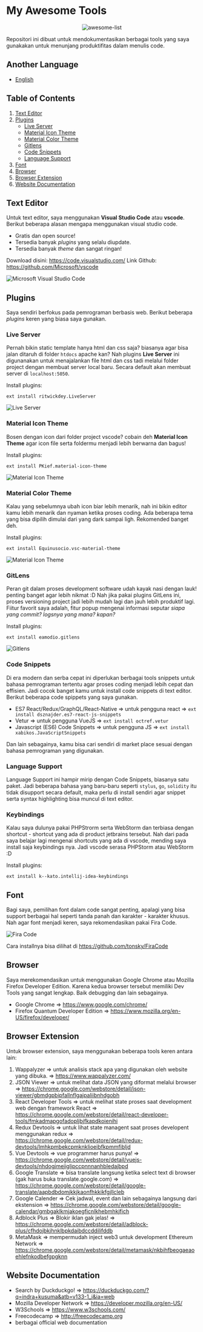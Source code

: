 # My Awesome Tools

<center> <img src="./img/awesome.svg" alt="awesome-list" style="max-height: 200px"> </center>

Repositori ini dibuat untuk mendokumentasikan berbagai tools yang saya gunakakan untuk menunjang produktifitas dalam menulis code.

## Another Language
- [English](./lang/README-EN.md)

## Table of Contents
1. [Text Editor](#text-editor)
2. [Plugins](#plugins)
    - [Live Server](#live-server)
    - [Material Icon Theme](#material-icon-theme)
    - [Material Color Theme](#material-color-theme)
    - [Gitlens](#gitlens)
    - [Code Snippets](#code-snippets)
    - [Language Support](#language-support)
3. [Font](#font)
4. [Browser](#browser)
5. [Browser Extension](#browser-extension)
6. [Website Documentation](#web-documentation)

## Text Editor

Untuk text editor, saya menggunakan **Visual Studio Code** atau **vscode**. Berikut beberapa alasan mengapa menggunakan visual studio code.

- Gratis dan open source!
- Tersedia banyak _plugins_ yang selalu diupdate.
- Tersedia banyak _theme_ dan sangat ringan!

Download disini: https://code.visualstudio.com/ 
Link Github: https://github.com/Microsoft/vscode

![Microsoft Visual Studio Code](https://cloud.githubusercontent.com/assets/11839736/16642200/6624dde0-43bd-11e6-8595-c81885ba0dc2.png)

## Plugins

Saya sendiri berfokus pada pemrograman berbasis web. Berikut beberapa _plugins_ keren yang biasa saya gunakan.

### Live Server

Pernah bikin static template hanya html dan css saja? biasanya agar bisa jalan ditaruh di folder `htdocs` apache kan? Nah plugins **Live Server** ini digunanakan untuk menajalankan file html dan css tadi melalui folder project dengan membuat server local baru. Secara default akan membuat server di `localhost:5050`.

Install plugins:
```
ext install ritwickdey.LiveServer
```

![Live Server](https://github.com/ritwickdey/vscode-live-server/raw/master/images/Screenshot/vscode-live-server-explorer-menu-demo-1.gif)

### Material Icon Theme

Bosen dengan icon dari folder project vscode? cobain deh **Material Icon Theme** agar icon file serta foldermu menjadi lebih berwarna dan bagus!

Install plugins:
```
ext install PKief.material-icon-theme
```

![Material Icon Theme](https://raw.githubusercontent.com/PKief/vscode-material-icon-theme/master/images/fileIcons.png)

### Material Color Theme

Kalau yang sebelumnya ubah icon biar lebih menarik, nah ini bikin editor kamu lebih menarik dan nyaman ketika proses coding. Ada beberapa tema yang bisa dipilih dimulai dari yang dark sampai ligh. Rekomended banget deh.

Install plugins:
```
ext install Equinusocio.vsc-material-theme
```

![Material Icon Theme](https://i.imgur.com/qvxc7OA.jpg)

### GitLens

Peran git dalam proses development software udah kayak nasi dengan lauk! penting banget agar lebih nikmat :D Nah jika pakai plugins GitLens ini, proses versioning project jadi lebih mudah lagi dan jauh lebih produktif lagi. Fiitur favorit saya adalah, fitur popup mengenai informasi seputar _siapa yang commit? logsnya yang mana? kapan?_

Install plugins:
```
ext install eamodio.gitlens
```

![Gitlens](https://raw.githubusercontent.com/eamodio/vscode-gitlens/master/images/gitlens-preview.gif)

### Code Snippets

Di era modern dan serba cepat ini diperlukan berbagai tools snippets untuk bahasa pemrograman tertentu agar proses coding menjadi lebih cepat dan effisien. Jadi cocok banget kamu untuk install code snippets di text editor. Berikut beberapa code spippets yang saya gunakan.

-  ES7 React/Redux/GraphQL/React-Native => untuk pengguna react => `ext install dsznajder.es7-react-js-snippets`
- Vetur => untuk pengguna VueJS => `ext install octref.vetur`
- Javascript (ES6) Code Snippets => untuk pengguna JS => `ext install xabikos.JavaScriptSnippets`

Dan lain sebagainya, kamu bisa cari sendiri di market place sesuai dengan bahasa pemrograman yang digunakan.

### Language Support

Language Support ini hampir mirip dengan Code Snippets, biasanya satu paket. Jadi beberapa bahasa yang baru-baru seperti `stylus`, `go`, `solidity` itu tidak disupport secara default, maka perlu di install sendiri agar snippet serta syntax highlighting bisa muncul di text editor.

### Keybindings

Kalau saya dulunya pakai PHPStrorm serta WebStorm dan terbiasa dengan shortcut - shortcut yang ada di product jetbrains tersebut. Nah dari pada saya belajar lagi mengenai shortcuts yang ada di vscode, mending saya install saja keybindings nya. Jadi vscode serasa PHPStorm atau WebStorm :D

Install plugins: 
```
ext install k--kato.intellij-idea-keybindings
```

## Font

Bagi saya, pemilihan font dalam code sangat penting, apalagi yang bisa support berbagai hal seperti tanda panah dan karakter - karakter khusus. Nah agar font menjadi keren, saya rekomendasikan pakai Fira Code. 

![Fira Code](https://camo.githubusercontent.com/3a8948f34284f378ead7af5846aa432035c687ad/687474703a2f2f732e746f6e736b792e6d652f696d67732f666972615f636f64655f6c6f676f2e737667)

Cara installnya bisa dilihat di https://github.com/tonsky/FiraCode

## Browser

Saya merekomendasikan untuk menggunakan Google Chrome atau Mozilla Firefox Developer Edition. Karena kedua browser tersebut memiliki Dev Tools yang sangat lengkap. Baik debugging dan lain sebagainya.

- Google Chrome => https://www.google.com/chrome/
- Firefox Quantum Developer Edition => https://www.mozilla.org/en-US/firefox/developer/

## Browser Extension

Untuk browser extension, saya menggunakan beberapa tools keren antara lain:

1. Wappalyzer => untuk analisis stack apa yang digunakan oleh website yang dibuka. => https://www.wappalyzer.com/
2. JSON Viewer => untuk melihat data JSON yang diformat melalui browser => https://chrome.google.com/webstore/detail/json-viewer/gbmdgpbipfallnflgajpaliibnhdgobh
3. React Developer Tools => untuk melihat state proses saat development web dengan framework React => https://chrome.google.com/webstore/detail/react-developer-tools/fmkadmapgofadopljbjfkapdkoienihi
4. Redux Devtools => untuk lihat state managent saat proses developent menggunakan redux => https://chrome.google.com/webstore/detail/redux-devtools/lmhkpmbekcpmknklioeibfkpmmfibljd
5. Vue Devtools => vue programmer harus punya! => https://chrome.google.com/webstore/detail/vuejs-devtools/nhdogjmejiglipccpnnnanhbledajbpd
6. Google Translate => bisa translate langsung ketika select text di browser (gak harus buka translate.google.com) => https://chrome.google.com/webstore/detail/google-translate/aapbdbdomjkkjkaonfhkkikfgjllcleb
7. Google Calender => Cek jadwal, event dan lain sebagainya langsung dari ekstension => https://chrome.google.com/webstore/detail/google-calendar/gmbgaklkmjakoegficnlkhebmhkjfich
8. Adblock Plus => Blokir iklan gak jelas! => https://chrome.google.com/webstore/detail/adblock-plus/cfhdojbkjhnklbpkdaibdccddilifddb
9. MetaMask => mempermudah inject web3 untuk development Ethereum Network => https://chrome.google.com/webstore/detail/metamask/nkbihfbeogaeaoehlefnkodbefgpgknn

## Website Documentation

- Search by Duckduckgo! => https://duckduckgo.com/?q=indra+kusuma&atb=v133-1_i&ia=web
- Mozilla Developer Network => https://developer.mozilla.org/en-US/
- W3Schools => https://www.w3schools.com/
- Freecodecamp => http://freecodecamp.org
- berbagai official web documentation 